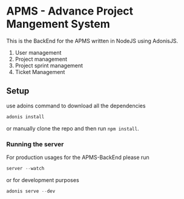 # APMS - Advance Project Mangement System

This is the BackEnd for the APMS written in NodeJS using AdonisJS.

1. User management
2. Project management
3. Project sprint management
4. Ticket Management

## Setup

use adoins command to download all the dependencies

```bash
adonis install
```

or manually clone the repo and then run `npm install`.


### Running the server

For production usages for the APMS-BackEnd please run

```js
server --watch
```
or for development purposes
```js
adonis serve --dev
```
